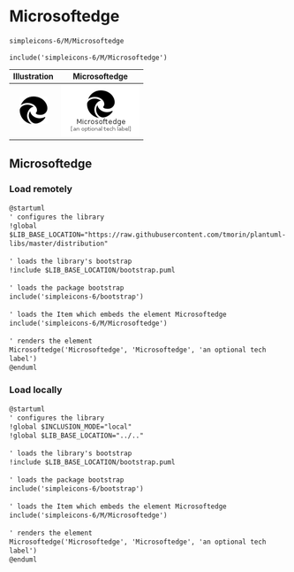 # Microsoftedge


```text
simpleicons-6/M/Microsoftedge
```

```text
include('simpleicons-6/M/Microsoftedge')
```



| Illustration | Microsoftedge |
| :---: | :---: |
| ![illustration for Illustration](../../simpleicons-6/M/Microsoftedge.png) | ![illustration for Microsoftedge](../../simpleicons-6/M/Microsoftedge.Local.png) |




## Microsoftedge

### Load remotely
```plantuml
@startuml
' configures the library
!global $LIB_BASE_LOCATION="https://raw.githubusercontent.com/tmorin/plantuml-libs/master/distribution"

' loads the library's bootstrap
!include $LIB_BASE_LOCATION/bootstrap.puml

' loads the package bootstrap
include('simpleicons-6/bootstrap')

' loads the Item which embeds the element Microsoftedge
include('simpleicons-6/M/Microsoftedge')

' renders the element
Microsoftedge('Microsoftedge', 'Microsoftedge', 'an optional tech label')
@enduml
```

### Load locally
```plantuml
@startuml
' configures the library
!global $INCLUSION_MODE="local"
!global $LIB_BASE_LOCATION="../.."

' loads the library's bootstrap
!include $LIB_BASE_LOCATION/bootstrap.puml

' loads the package bootstrap
include('simpleicons-6/bootstrap')

' loads the Item which embeds the element Microsoftedge
include('simpleicons-6/M/Microsoftedge')

' renders the element
Microsoftedge('Microsoftedge', 'Microsoftedge', 'an optional tech label')
@enduml
```

